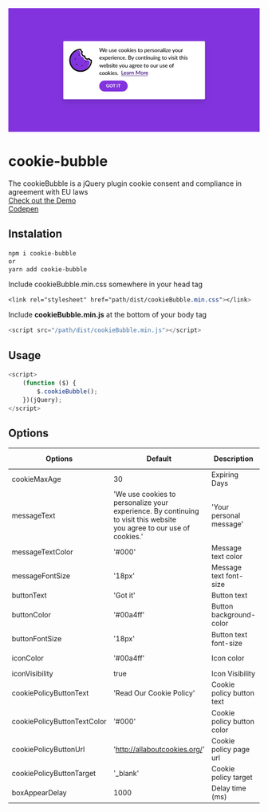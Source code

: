 <img src="https://github.com/joaopereirawd/cookieBubble/blob/master/img/cookieBubble.gif">


# cookie-bubble 
The cookieBubble is a jQuery plugin cookie consent and compliance in agreement with EU laws</br>
<a href="https://joaopereirawd.github.io/cookieBubble/" target="blank">Check out the Demo</a></br>
<a href="https://codepen.io/joaopereirawd/pen/pKpYpE" target="blank">Codepen</a>


## Instalation
```
npm i cookie-bubble
or
yarn add cookie-bubble
```
Include cookieBubble.min.css somewhere in your head tag 
```css
<link rel="stylesheet" href="path/dist/cookieBubble.min.css"></link>
```

Include **cookieBubble.min.js** at the bottom of your body tag
```js
<script src="/path/dist/cookieBubble.min.js"></script>
```

## Usage
```js
<script>
    (function ($) {
        $.cookieBubble();
    })(jQuery);
</script>
```


## Options 
Options | Default |Description | Available Options
--- | --- | --- | --- 
cookieMaxAge                | 30                              | Expiring Days| (Number)
messageText                 | 'We use cookies to personalize your experience. By continuing to visit this website </br> you agree to our use of cookies.'     | 'Your personal message'   | (String)
messageTextColor            | '#000'                          | Message text color| hex, rgb, rgba
messageFontSize             | '18px'                          | Message text font-size      | px, em, rem
buttonText                  | 'Got it'                        | Button text                 | (String)
buttonColor                 | '#00a4ff'                       | Button background-color     | hex, rgb, rgba 
buttonFontSize              | '18px'                          | Button text font-size       | px, em, rem 
iconColor                   | '#00a4ff'                       | Icon color                  | hex, rgb, rgba
iconVisibility              | true                            | Icon Visibility             | (Bool)
cookiePolicyButtonText      | 'Read Our Cookie Policy'        | Cookie policy button text   | (String)
cookiePolicyButtonTextColor | '#000'                          | Cookie policy button color  | hex, rgb, rgba
cookiePolicyButtonUrl       | 'http://allaboutcookies.org/'   | Cookie policy page url      | url
cookiePolicyButtonTarget    | '_blank'                        | Cookie policy target        | _self
boxAppearDelay              | 1000                            | Delay time (ms)             | (Number)
    

 
 

